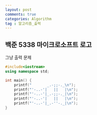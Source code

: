 ```yaml
---
layout: post
comments: true
categories: Algorithm
tag : 알고리즘_출력
---
```


## 백준 5338 마이크로소프트 로고

그냥 출력 문제

```c++
#include<iostream>
using namespace std;

int main() {
	printf("       _.-;;-._\n");
	printf("'-..-'|   ||   |\n");
	printf("'-..-'|_.-;;-._|\n");
	printf("'-..-'|   ||   |\n");
	printf("'-..-'|_.-''-._|\n");
}
```